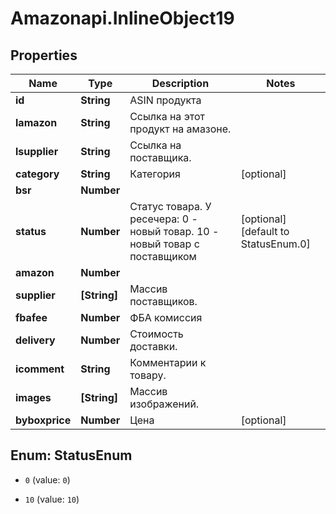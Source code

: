 # Amazonapi.InlineObject19

## Properties

Name | Type | Description | Notes
------------ | ------------- | ------------- | -------------
**id** | **String** | ASIN продукта | 
**lamazon** | **String** | Ссылка на этот продукт на амазоне. | 
**lsupplier** | **String** | Ссылка на поставщика. | 
**category** | **String** | Категория | [optional] 
**bsr** | **Number** |  | 
**status** | **Number** |  Статус товара. У ресечера: 0 - новый товар.  10 - новый товар с поставщиком | [optional] [default to StatusEnum.0]
**amazon** | **Number** |  | 
**supplier** | **[String]** | Массив поставщиков. | 
**fbafee** | **Number** | ФБА комиссия | 
**delivery** | **Number** | Стоимость доставки. | 
**icomment** | **String** | Комментарии к товару. | 
**images** | **[String]** | Массив изображений. | 
**byboxprice** | **Number** | Цена | [optional] 



## Enum: StatusEnum


* `0` (value: `0`)

* `10` (value: `10`)




